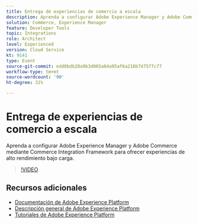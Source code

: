 ```yaml
---
title: Entrega de experiencias de comercio a escala
description: Aprenda a configurar Adobe Experience Manager y Adobe Commerce mediante Commerce Integration Framework para ofrecer experiencias de alto rendimiento bajo carga.
solution: Commerce, Experience Manager
feature: Developer Tools
topic: Integrations
role: Architect
level: Experienced
version: Cloud Service
kt: 9141
type: Event
source-git-commit: edd0bdb28a9b3d065a64a95af6a216b747577c77
workflow-type: tm+mt
source-wordcount: '90'
ht-degree: 31%

---
```


# Entrega de experiencias de comercio a escala

Aprenda a configurar Adobe Experience Manager y Adobe Commerce mediante Commerce Integration Framework para ofrecer experiencias de alto rendimiento bajo carga.

>[!VIDEO](https://video.tv.adobe.com/v/337582/?quality=12&learn=on&hidetitle=true)

## Recursos adicionales

- [Documentación de Adobe Experience Platform](https://experienceleague.adobe.com/docs/experience-platform.html)
- [Descripción general de Adobe Experience Platform](https://experienceleague.adobe.com/docs/experience-platform/landing/home.html?lang=es)
- [Tutoriales de Adobe Experience Platform](https://experienceleague.adobe.com/docs/platform-learn/tutorials/overview.html?lang=es)

